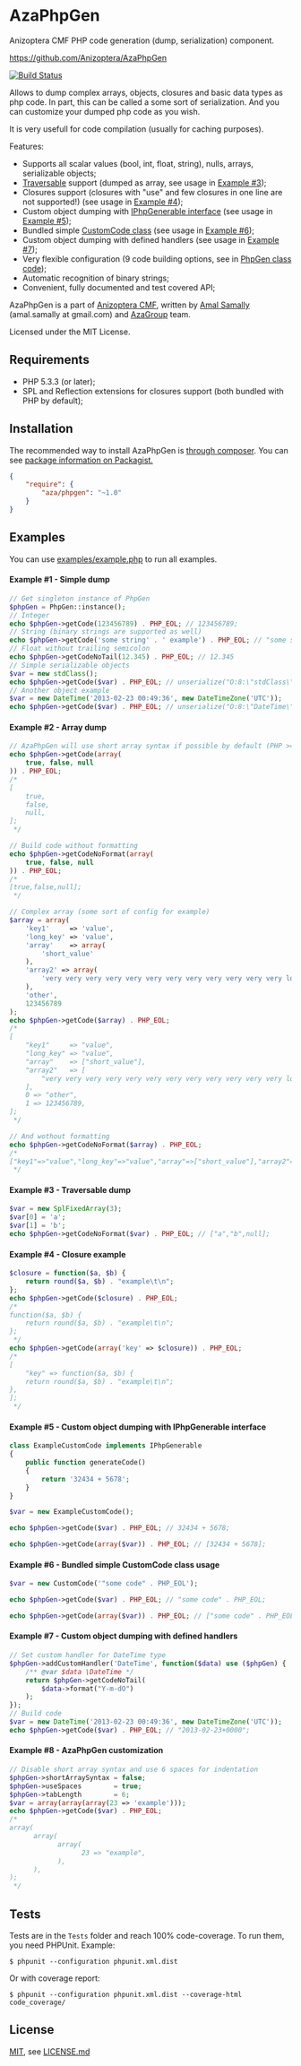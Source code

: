 AzaPhpGen
=========

Anizoptera CMF PHP code generation (dump, serialization) component.

https://github.com/Anizoptera/AzaPhpGen

[![Build Status](https://secure.travis-ci.org/Anizoptera/AzaPhpGen.png?branch=master)](http://travis-ci.org/Anizoptera/AzaPhpGen)

Allows to dump complex arrays, objects, closures and basic data types as php code.
In part, this can be called a some sort of serialization.
And you can customize your dumped php code as you wish.

It is very usefull for code compilation (usually for caching purposes).

Features:

* Supports all scalar values (bool, int, float, string), nulls, arrays, serializable objects;
* [Traversable](http://php.net/traversable) support (dumped as array, see usage in [Example #3](#example-3---traversable-dump));
* Closures support (closures with "use" and few closures in one line are not supported!) (see usage in [Example #4](#example-4---closure-example));
* Custom object dumping with [IPhpGenerable interface](IPhpGenerable.php) (see usage in [Example #5](#example-5---custom-object-dumping-with-iphpgenerable-interface));
* Bundled simple [CustomCode class](CustomCode.php) (see usage in [Example #6](#example-6---bundled-simple-customcode-class-usage));
* Custom object dumping with defined handlers (see usage in [Example #7](#example-7---custom-object-dumping-with-defined-handlers));
* Very flexible configuration (9 code building options, see in [PhpGen class code](PhpGen.php#L19));
* Automatic recognition of binary strings;
* Convenient, fully documented and test covered API;

AzaPhpGen is a part of [Anizoptera CMF](https://github.com/Anizoptera), written by [Amal Samally](http://azagroup.ru/#amal) (amal.samally at gmail.com) and [AzaGroup](http://azagroup.ru/) team.

Licensed under the MIT License.


Requirements
------------

* PHP 5.3.3 (or later);
* SPL and Reflection extensions for closures support (both bundled with PHP by default);


Installation
------------

The recommended way to install AzaPhpGen is [through composer](http://getcomposer.org).
You can see [package information on Packagist.](https://packagist.org/packages/aza/phpgen)

```JSON
{
	"require": {
		"aza/phpgen": "~1.0"
	}
}
```


Examples
--------

You can use [examples/example.php](examples/example.php) to run all examples.

#### Example #1 - Simple dump

```php
// Get singleton instance of PhpGen
$phpGen = PhpGen::instance();
// Integer
echo $phpGen->getCode(123456789) . PHP_EOL; // 123456789;
// String (binary strings are supported as well)
echo $phpGen->getCode('some string' . ' example') . PHP_EOL; // "some string example";
// Float without trailing semicolon
echo $phpGen->getCodeNoTail(12.345) . PHP_EOL; // 12.345
// Simple serializable objects
$var = new stdClass();
echo $phpGen->getCode($var) . PHP_EOL; // unserialize("O:8:\"stdClass\":0:{}");
// Another object example
$var = new DateTime('2013-02-23 00:49:36', new DateTimeZone('UTC'));
echo $phpGen->getCode($var) . PHP_EOL; // unserialize("O:8:\"DateTime\":3:{s:4:\"date\";s:19:\"2013-02-23 00:49:36\";s:13:\"timezone_type\";i:3;s:8:\"timezone\";s:3:\"UTC\";}");
```

#### Example #2 - Array dump

```php
// AzaPhpGen will use short array syntax if possible by default (PHP >= 5.4)
echo $phpGen->getCode(array(
	true, false, null
)) . PHP_EOL;
/*
[
	true,
	false,
	null,
];
 */

// Build code without formatting
echo $phpGen->getCodeNoFormat(array(
	true, false, null
)) . PHP_EOL;
/*
[true,false,null];
 */

// Complex array (some sort of config for example)
$array = array(
	'key1'     => 'value',
	'long_key' => 'value',
	'array'    => array(
		'short_value'
	),
	'array2' => array(
		'very very very very very very very very very very very very long value'
	),
	'other',
	123456789
);
echo $phpGen->getCode($array) . PHP_EOL;
/*
[
	"key1"     => "value",
	"long_key" => "value",
	"array"    => ["short_value"],
	"array2"   => [
		"very very very very very very very very very very very very long value",
	],
	0 => "other",
	1 => 123456789,
];
 */

// And wothout formatting
echo $phpGen->getCodeNoFormat($array) . PHP_EOL;
/*
["key1"=>"value","long_key"=>"value","array"=>["short_value"],"array2"=>["very very very very very very very very very very very very long value"],0=>"other",1=>123456789];
 */
```

#### Example #3 - Traversable dump

```php
$var = new SplFixedArray(3);
$var[0] = 'a';
$var[1] = 'b';
echo $phpGen->getCodeNoFormat($var) . PHP_EOL; // ["a","b",null];
```

#### Example #4 - Closure example

```php
$closure = function($a, $b) {
	return round($a, $b) . "example\t\n";
};
echo $phpGen->getCode($closure) . PHP_EOL;
/*
function($a, $b) {
	return round($a, $b) . "example\t\n";
};
 */
echo $phpGen->getCode(array('key' => $closure)) . PHP_EOL;
/*
[
	"key" => function($a, $b) {
	return round($a, $b) . "example\t\n";
},
];
 */
```

#### Example #5 - Custom object dumping with IPhpGenerable interface

```php
class ExampleCustomCode implements IPhpGenerable
{
	public function generateCode()
	{
		return '32434 + 5678';
	}
}

$var = new ExampleCustomCode();

echo $phpGen->getCode($var) . PHP_EOL; // 32434 + 5678;

echo $phpGen->getCode(array($var)) . PHP_EOL; // [32434 + 5678];
```

#### Example #6 - Bundled simple CustomCode class usage

```php
$var = new CustomCode('"some code" . PHP_EOL');

echo $phpGen->getCode($var) . PHP_EOL; // "some code" . PHP_EOL;

echo $phpGen->getCode(array($var)) . PHP_EOL; // ["some code" . PHP_EOL];
```

#### Example #7 - Custom object dumping with defined handlers

```php
// Set custom handler for DateTime type
$phpGen->addCustomHandler('DateTime', function($data) use ($phpGen) {
	/** @var $data \DateTime */
	return $phpGen->getCodeNoTail(
		$data->format("Y-m-dO")
	);
});
// Build code
$var = new DateTime('2013-02-23 00:49:36', new DateTimeZone('UTC'));
echo $phpGen->getCode($var) . PHP_EOL; // "2013-02-23+0000";
```

#### Example #8 - AzaPhpGen customization

```php
// Disable short array syntax and use 6 spaces for indentation
$phpGen->shortArraySyntax = false;
$phpGen->useSpaces        = true;
$phpGen->tabLength        = 6;
$var = array(array(array(23 => 'example')));
echo $phpGen->getCode($var) . PHP_EOL;
/*
array(
      array(
            array(
                  23 => "example",
            ),
      ),
);
 */
```


Tests
-----

Tests are in the `Tests` folder and reach 100% code-coverage.
To run them, you need PHPUnit.
Example:

    $ phpunit --configuration phpunit.xml.dist

Or with coverage report:

    $ phpunit --configuration phpunit.xml.dist --coverage-html code_coverage/


License
-------

[MIT](http://www.opensource.org/licenses/mit-license.html), see [LICENSE.md](LICENSE.md)
